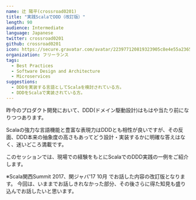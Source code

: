 ```yaml
---
name: 辻 陽平(crossroad0201)
title: "実践ScalaでDDD（改訂版）"
length: 90
audience: Intermediate
language: Japanese
twitter: crossroad0201
github: crossroad0201
icon: https://secure.gravatar.com/avatar/223977120819323905c8e4e55a2365ed?s=256
organization: フリーランス
tags:
  - Best Practices
  - Software Design and Architecture
  - Microservices
suggestions:
  - DDDを実装する言語としてScalaを検討されている方。
  - DDDをScalaで実装されている方。
---
```

昨今のプロダクト開発において、DDD(ドメイン駆動設計)はもはや当たり前になりつつあります。

Scalaの強力な言語機能と豊富な表現力はDDDとも相性が良いですが、その反面、DDD本来の抽象度の高さもあってどう設計・実装するかに明確な答えはなく、迷いどころ満載です。

このセッションでは、現場での経験をもとにScalaでのDDD実践の一例をご紹介します。

※Scala関西Summit 2017、関ジャバ'17 10月 でお話した内容の改訂版となります。
 今回は、いままでお話しきれなかった部分、その後さらに得た知見も盛り込んでお話したいと思います。
